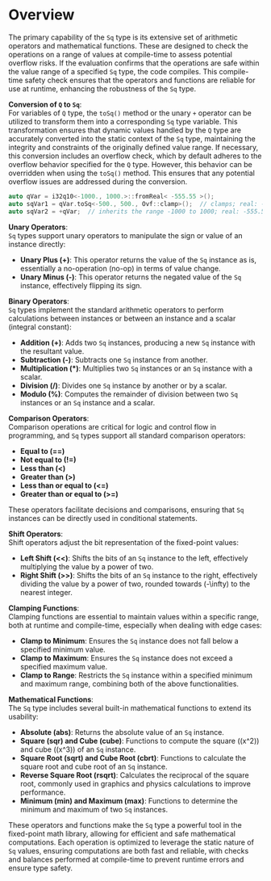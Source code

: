 # Overview

The primary capability of the `Sq` type is its extensive set of arithmetic operators and mathematical functions. These are designed to check the operations on a range of values at compile-time to assess potential overflow risks. If the evaluation confirms that the operations are safe within the value range of a specified `Sq` type, the code compiles. This compile-time safety check ensures that the operators and functions are reliable for use at runtime, enhancing the robustness of the `Sq` type.

**Conversion of `Q` to `Sq`**:  
For variables of `Q` type, the `toSq()` method or the unary `+` operator can be utilized to transform them into a corresponding `Sq` type variable. This transformation ensures that dynamic values handled by the `Q` type are accurately converted into the static context of the `Sq` type, maintaining the integrity and constraints of the originally defined value range. If necessary, this conversion includes an overflow check, which by default adheres to the overflow behavior specified for the `Q` type. However, this behavior can be overridden when using the `toSq()` method. This ensures that any potential overflow issues are addressed during the conversion.

```cpp
auto qVar = i32q10<-1000., 1000.>::fromReal< -555.55 >();
auto sqVar1 = qVar.toSq<-500., 500., Ovf::clamp>();  // clamps; real: -500.0
auto sqVar2 = +qVar;  // inherits the range -1000 to 1000; real: -555.55
```

**Unary Operators**:  
`Sq` types support unary operators to manipulate the sign or value of an instance directly:

- **Unary Plus (+)**: This operator returns the value of the `Sq` instance as is, essentially a no-operation (no-op) in terms of value change.
- **Unary Minus (-)**: This operator returns the negated value of the `Sq` instance, effectively flipping its sign.

**Binary Operators**:  
`Sq` types implement the standard arithmetic operators to perform calculations between instances or between an instance and a scalar (integral constant):

- **Addition (+)**: Adds two `Sq` instances, producing a new `Sq` instance with the resultant value.
- **Subtraction (-)**: Subtracts one `Sq` instance from another.
- **Multiplication (*)**: Multiplies two `Sq` instances or an `Sq` instance with a scalar.
- **Division (/)**: Divides one `Sq` instance by another or by a scalar.
- **Modulo (%)**: Computes the remainder of division between two `Sq` instances or an `Sq` instance and a scalar.

**Comparison Operators**:  
Comparison operations are critical for logic and control flow in programming, and `Sq` types support all standard comparison operators:

- **Equal to (==)**
- **Not equal to (!=)**
- **Less than (<)**
- **Greater than (>)**
- **Less than or equal to (<=)**
- **Greater than or equal to (>=)**

These operators facilitate decisions and comparisons, ensuring that `Sq` instances can be directly used in conditional statements.

**Shift Operators**:  
Shift operators adjust the bit representation of the fixed-point values:

- **Left Shift (<<)**: Shifts the bits of an `Sq` instance to the left, effectively multiplying the value by a power of two.
- **Right Shift (>>)**: Shifts the bits of an `Sq` instance to the right, effectively dividing the value by a power of two, rounded towards \(-\infty\) to the nearest integer.

**Clamping Functions**:  
Clamping functions are essential to maintain values within a specific range, both at runtime and compile-time, especially when dealing with edge cases:

- **Clamp to Minimum**: Ensures the `Sq` instance does not fall below a specified minimum value.
- **Clamp to Maximum**: Ensures the `Sq` instance does not exceed a specified maximum value.
- **Clamp to Range**: Restricts the `Sq` instance within a specified minimum and maximum range, combining both of the above functionalities.

**Mathematical Functions**:  
The `Sq` type includes several built-in mathematical functions to extend its usability:

- **Absolute (abs)**: Returns the absolute value of an `Sq` instance.
- **Square (sqr) and Cube (cube)**: Functions to compute the square (\(x^2\)) and cube (\(x^3\)) of an `Sq` instance.
- **Square Root (sqrt) and Cube Root (cbrt)**: Functions to calculate the square root and cube root of an `Sq` instance.
- **Reverse Square Root (rsqrt)**: Calculates the reciprocal of the square root, commonly used in graphics and physics calculations to improve performance.
- **Minimum (min) and Maximum (max)**: Functions to determine the minimum and maximum of two `Sq` instances.

These operators and functions make the `Sq` type a powerful tool in the fixed-point math library, allowing for efficient and safe mathematical computations. Each operation is optimized to leverage the static nature of `Sq` values, ensuring computations are both fast and reliable, with checks and balances performed at compile-time to prevent runtime errors and ensure type safety.
